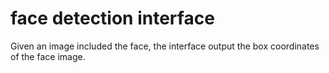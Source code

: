 # face detection interface

Given an image included the face, the interface output the box coordinates of the face image.
